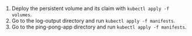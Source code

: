 1. Deploy the persistent volume and its claim with `kubectl apply -f volumes`.
2. Go to the log-output directory and run `kubectl apply -f manifests`.
3. Go to the ping-pong-app directory and run `kubectl apply -f manifests`.
